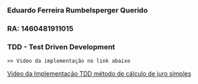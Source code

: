### Eduardo Ferreira Rumbelsperger Querido
### RA: 1460481911015


### TDD - Test Driven Development 
	
	>> Video da implementação no link abaixo
	
[Video da Implementação TDD método de cálculo de juro simples](https://youtu.be/SCKE8XMPRaI)

